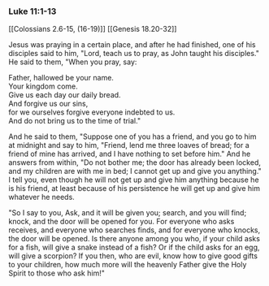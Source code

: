 ### Luke 11:1-13
[[Colossians 2.6-15, (16-19)]]
[[Genesis 18.20-32]]

Jesus was praying in a certain place, and after he had finished, one of his disciples said to him, "Lord, teach us to pray, as John taught his disciples." He said to them, "When you pray, say:

Father, hallowed be your name.  
Your kingdom come.  
Give us each day our daily bread.  
And forgive us our sins,  
for we ourselves forgive everyone indebted to us.  
And do not bring us to the time of trial."

And he said to them, "Suppose one of you has a friend, and you go to him at midnight and say to him, "Friend, lend me three loaves of bread; for a friend of mine has arrived, and I have nothing to set before him." And he answers from within, "Do not bother me; the door has already been locked, and my children are with me in bed; I cannot get up and give you anything." I tell you, even though he will not get up and give him anything because he is his friend, at least because of his persistence he will get up and give him whatever he needs.

"So I say to you, Ask, and it will be given you; search, and you will find; knock, and the door will be opened for you. For everyone who asks receives, and everyone who searches finds, and for everyone who knocks, the door will be opened. Is there anyone among you who, if your child asks for a fish, will give a snake instead of a fish? Or if the child asks for an egg, will give a scorpion? If you then, who are evil, know how to give good gifts to your children, how much more will the heavenly Father give the Holy Spirit to those who ask him!"